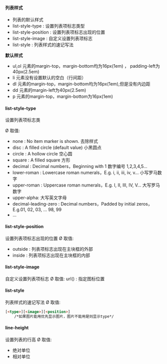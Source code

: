 #### 列表样式

-  列表的默认样式
-  list-style-type : 设置列表项标志类型
-  list-style-position : 设置列表项标志出现的位置
-  list-style-image  : 自定义设置列表项标志
-  list-style : 列表样式的速记写法

**默认样式**

-  ul,ol 元素的margin-top，margin-bottom均为16px(1em) ， padding-left为40px(2.5em)
-  li 元素没有设置默认的空白（行间距）
-  dl 元素的margin-top，margin-bottom均为16px(1em),但是没有内边距
-  dd 元素的margin-left为40px(2.5em)
-  p 元素的margin-top，margin-bottom为16px(1em)

#### list-style-type
设置列表项标志类

Ø 取值:

-  none : No item marker is shown.  去除样式
-  disc : A filled circle (default value)  小黑圆点
-  circle : A hollow circle  空心圆
-  square : A filled square  方形
-  decimal : Decimal numbers，Beginning with 1  数字编号 1,2,3,4,5...
-  lower-roman : Lowercase roman numerals，E.g. i, ii, iii, iv, v…  小写罗马数字
-  upper-roman : Uppercase roman numerals，E.g. I, II, III, IV, V… 大写罗马数字
- upper-alpha: 大写英文字母
-  decimal-leading-zero : Decimal numbers，Padded by initial zeros，E.g.01, 02, 03, … 98, 99
-  ...

####  list-style-position
设置列表项标志出现的位置
Ø 取值:

-  outside : 列表项标志出现在主块框的外部
-  inside : 列表项标志出现在主块框的内部

####  list-style-image
自定义设置列表项标志
Ø 取值:
 url() : 指定图标位置

#### list-style
列表样式的速记写法
Ø 取值:

```html
[<type>][<image>][<position>]
    /*如果图片能用优先显示图片，图片不能用是则显示type*/
```

####  line-height
设置列表的行高
Ø 取值:

-  绝对单位
-  相对单位